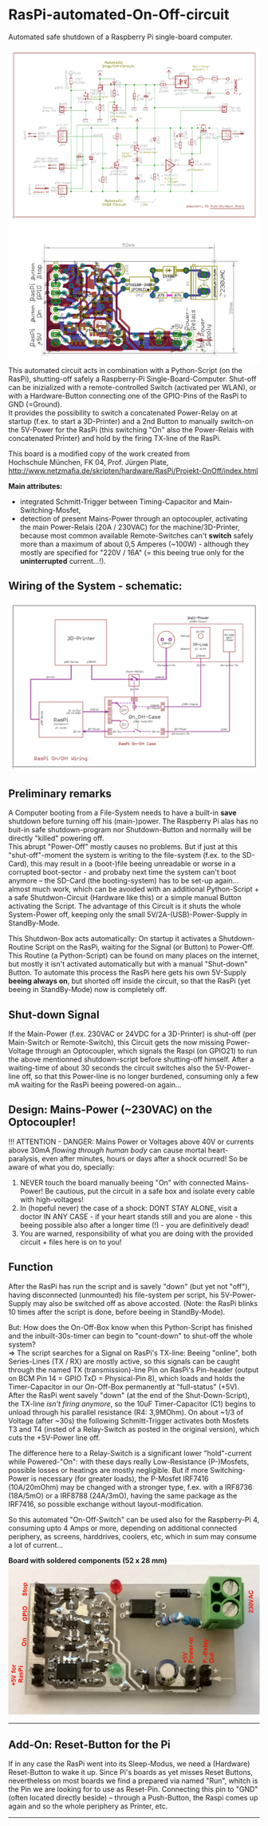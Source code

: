 # RasPi-automated-On-Off-circuit
Automated safe shutdown of a Raspberry Pi single-board computer.

![RasPi-automated-On-Off-circuit](https://raw.githubusercontent.com/nlohr1/RasPi-automated-On-Off-circuit/main/Raspi-On-Off_PMos_SMD_nl.png)
This automated circuit acts in combination with a Python-Script (on the RasPi), shutting-off safely a Raspberry-Pi Single-Board-Computer.
Shut-off can be inizialized with a remote-controlled Switch (activated per WLAN), or with a Hardware-Button connecting one of the GPIO-Pins
of the RasPi to GND (=Ground).  
It provides the possibility to switch a concatenated Power-Relay on at startup (f.ex. to start a 3D-Printer) and a 2nd Button to manually
switch-on the 5V-Power for the RasPi (this switching "On" also the Power-Relais with concatenated Printer) and hold by the firing TX-line of the RasPi.

This board is a modified copy of the work created from  
Hochschule München, FK 04, Prof. Jürgen Plate, http://www.netzmafia.de/skripten/hardware/RasPi/Projekt-OnOff/index.html

**Main attributes:**  
- integrated Schmitt-Trigger between Timing-Capacitor and Main-Switching-Mosfet,  
- detection of present Mains-Power through an optocoupler, activating the main Power-Relais (20A / 230VAC) for the machine/3D-Printer, because most
common available Remote-Switches can't **switch** safely more than a maximum of about 0,5 Amperes (~100W) - although they mostly are specified for "220V / 16A"
(= this beeing true only for the **uninterrupted** current...!).

Wiring of the System - schematic:
---------------------------------
![Wiring-Circuit](https://github.com/nlohr1/RasPi-automated-On-Off-circuit/blob/main/RasPi-On-Off-Wiring.png)

Preliminary remarks
-------------------
A Computer booting from a File-System needs to have a built-in **save** shutdown before turning off his (main-)power.
The Raspberry Pi alas has no buit-in safe shutdown-program nor Shutdown-Button and normally will be directly "killed" powering off.  
This abrupt "Power-Off" mostly causes no problems. But if just at this "shut-off"-moment the system is writing to the file-system
(f.ex. to the SD-Card), this may result in a (boot-)file beeing unreadable or worse in a corrupted boot-sector - and probaby next time
the system can't boot anymore – the SD-Card (the booting-system) has to be set-up again... almost much work, which can be avoided
with an additional Python-Script + a safe Shutdwon-Circuit (Hardware like this) or a simple manual Button activating the Script.
The advantage of this Circuit is it shuts the whole System-Power off, keeping only the small 5V/2A-(USB)-Power-Supply in StandBy-Mode.

This Shutdwon-Box acts automatically: On startup it activates a Shutdown-Routine Script on the RasPi, waiting for the Signal (or Button)
to Power-Off. This Routine (a Python-Script) can be found on many places on the internet, but mostly it isn't activated automatically
but with a manual "Shut-down" Button. To automate this process the RasPi here gets his own 5V-Supply **beeing always on**, but 
shorted off inside the circuit, so that the RasPi (yet beeing in StandBy-Mode) now is completely off.

Shut-down Signal
----------------
If the Main-Power (f.ex. 230VAC or 24VDC for a 3D-Printer) is shut-off (per Main-Switch or Remote-Switch), this Circuit gets the now missing
Power-Voltage through an Optocoupler, which signals the Raspi (on GPIO21) to run the above mentionned shutdown-script before shutting-off
himself. After a waiting-time of about 30 seconds the circuit switches also the 5V-Power-line off, so that this Power-line is no longer 
burdened, consuming only a few mA waiting for the RasPi beeing powered-on again...

Design: Mains-Power (~230VAC) on the Optocoupler!
-------
!!! ATTENTION - DANGER: Mains Power or Voltages above 40V or currents above 30mA *flowing through human body* can cause mortal heart-paralysis,
even after minutes, hours or days after a shock ocurred! So be aware of what you do, specially:
1. NEVER touch the board manually beeing "On" with connected Mains-Power! Be cautious, put the circuit in a safe box and isolate every cable
with high-voltages!
2. In (hopeful never) the case of a shock: DONT STAY ALONE, visit a doctor IN ANY CASE - if your heart stands still and you are alone - this
beeing possible also after a longer time (!) - you are definitively dead!
3. You are warned, responsibility of what you are doing with the provided circuit + files here is on to you!

Function
--------
After the RasPi has run the script and is savely "down" (but yet not "off"), having disconnected (unmounted) his file-system per script,
his 5V-Power-Supply may also be switched off as above accosted. (Note: the RasPi blinks 10 times after the script is done, before beeing
in StandBy-Mode).

But: How does the On-Off-Box know when this Python-Script has finished and the inbuilt-30s-timer can begin to "count-down" to shut-off
the whole system?  
=> The script searches for a Signal on RasPi's TX-line: Beeing "online", both Series-Lines (TX / RX) are mostly active, so this signals
can be caught through the named TX (transmission)-line Pin on RasPi's Pin-header (output on BCM Pin 14 = GPIO TxD = Physical-Pin 8), which 
loads and holds the Timer-Capacitor in our On-Off-Box permanently at "full-status" (+5V).  
After the RasPi went savely "down" (at the end of the Shut-Down-Script), the TX-line *isn't firing anymore*, so the 10uF Timer-Capacitor (C1)
begins to unload through his parallel resistance (R4: 3,9MOhm). On about ~1/3 of Voltage (after ~30s) the following Schmitt-Trigger activates
both Mosfets T3 and T4 (insted of a Relay-Switch as posted in the original version), which cuts the +5V-Power line off.

The difference here to a Relay-Switch is a significant lower "hold"-current while Powered-"On": with these days really Low-Resistance
(P-)Mosfets, possible losses or heatings are mostly negligible. But if more Switching-Power is necessary (for greater loads), the 
P-Mosfet IRF7416 (10A/20mOhm) may be changed with a stronger type, f.ex. with a IRF8736 (18A/5mO) or a IRF8788 (24A/3mO), having 
the same package as the IRF7416, so possible exchange without layout-modification.

So this automated "On-Off-Switch" can be used also for the Raspberry-Pi 4, consuming upto 4 Amps or more, depending on additional connected
periphery, as screens, harddrives, coolers, etc, which in sum may consume a lot of current...

**Board with soldered components (52 x 28 mm)**  
![Raspi-On-Off_PMos_SMD_n_Foto](https://raw.githubusercontent.com/nlohr1/RasPi-automated-On-Off-circuit/main/Raspi-On-Off_PMos_SMD_n_Foto.png)

---------------------------------------------------------------------------------------------------------------------
Add-On: Reset-Button for the Pi
-------------------------------
If in any case the RasPi went into its Sleep-Modus, we need a (Hardware) Reset-Button to wake it up. Since Pi's boards as yet misses
Reset Buttons, nevertheless on most boards we find a prepared via named "Run", whitch is the Pin we are looking for to use as Reset-Pin.
Connecting this pin to "GND" (often located directly beside) – through a Push-Button, the Raspi comes up again and so the
whole periphery as Printer, etc.  

---------------------------------------------------------------------------------------------------------------------
